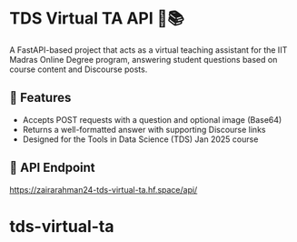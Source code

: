 # TDS Virtual TA API 🤖📚

A FastAPI-based project that acts as a virtual teaching assistant for the IIT Madras Online Degree program, answering student questions based on course content and Discourse posts.

## 🚀 Features

- Accepts POST requests with a question and optional image (Base64)
- Returns a well-formatted answer with supporting Discourse links
- Designed for the Tools in Data Science (TDS) Jan 2025 course

## 🔗 API Endpoint
https://zairarahman24-tds-virtual-ta.hf.space/api/

# tds-virtual-ta
